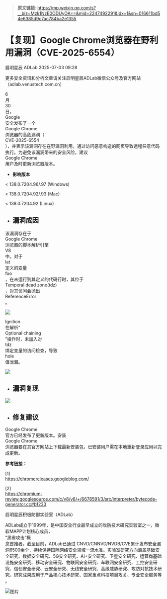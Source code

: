 > **原文链接**: https://mp.weixin.qq.com/s?__biz=Mzk1NzE0ODUyOA==&mid=2247492291&idx=1&sn=016611bd54e6385d9c7ac784ba2e1355

#  【复现】Google Chrome浏览器在野利用漏洞（CVE-2025-6554）  
启明星辰  ADLab   2025-07-03 09:28  
  
更多安全资讯和分析文章请关注启明星辰ADLab微信公众号及官方网站（adlab.venustech.com.cn）  
  
  
  
6  
月  
30  
日，  
Google   
安全发布了一个  
Google Chrome  
浏览器的高危漏洞（  
CVE-2025-6554  
），并表示该漏洞存在在野漏洞利用，通过访问恶意构造的网页导致远程任意代码执行。为避免该漏洞带来的安全风险，建议  
Google Chrome  
用户及时更新浏览器版本。  
- **影响版本**  
  
< 138.0.7204.96/.97 (Windows)  
  
< 138.0.7204.92/.93 (Mac)  
  
< 138.0.7204.92 (Linux)  
- ## 漏洞成因  
  
该漏洞存在于  
Google Chrome  
浏览器的脚本解析引擎  
V8  
中。对于  
let  
定义的变量  
foo  
，在未运行到其定义的代码行时，其位于  
Temperal dead zone(tdz)  
，对其访问会抛出  
ReferenceError  
。  
  
![](https://mmbiz.qpic.cn/mmbiz_png/VuRGkncX57OdUH1J8tLYqiaLT5iaem0aCaPySxibsgY6Odf9fRgROKPwh1IoE2YBALI1KLFdfHeuZor42pjeyqssw/640?wx_fmt=png&from=appmsg "")  
  
Ignition  
在解析“  
Optional chaining  
”操作时，未加入对  
tdz  
绑定变量的访问检查，导致  
hole  
值泄漏。  
  
![](https://mmbiz.qpic.cn/mmbiz_png/VuRGkncX57OdUH1J8tLYqiaLT5iaem0aCarK3NDtsBfb6bqJs5FFtN03Y7tp3yhE78iadQsSeKWuyhlQ4ickumAuiaQ/640?wx_fmt=png&from=appmsg "")  
- ## 漏洞复现  
  
![](https://mmbiz.qpic.cn/mmbiz_png/VuRGkncX57OdUH1J8tLYqiaLT5iaem0aCaGIk08OiazP6iaLsMyviadDpWFykotTrZibLpyrTibcLkhKwVY0XwdTmZZAQ/640?wx_fmt=png&from=appmsg "")  
- ## 修复建议  
  
Google Chrome  
官方已经发布了更新版本。安装  
Google Chrome  
浏览器要在其官方网站上下载最新安装包，已安装用户需在本地重新登录应用以完成更新。  
  
  
  
**参考链接：**  
  
[1]  
https://chromereleases.googleblog.com/  
  
[2]  
https://chromium-review.googlesource.com/c/v8/v8/+/6678591/3/src/interpreter/bytecode-generator.cc#b1233  
  
  
  
  
  
启明星辰积极防御实验室（ADLab）  
  
  
  
  
ADLab成立于1999年，是中国安全行业最早成立的攻防技术研究实验室之一，微软MAPP计划核心成员，  
“黑雀攻击”概  
念首推者。截至目前，ADLab已通过 CNVD/CNNVD/NVDB/CVE累计发布安全漏洞6500余个，持续保持国际网络安全领域一流水准。实验室研究方向涵盖基础安全研究、数据安全研究、5G安全研究、AI+安全研究、卫星安全研究、运营商基础设施安全研究、移动安全研究、物联网安全研究、车联网安全研究、工控安全研究、信创安全研究、云安全研究、无线安全研究、高级威胁研究、攻防对抗技术研究。研究成果应用于产品核心技术研究、国家重点科技项目攻关、专业安全服务等  
。  
  
  
  
![图片](https://mmbiz.qpic.cn/mmbiz_png/VuRGkncX57ONOtW3DSPMEXiaLPqrs8a20KxsFg78IaJzyEf51AIjLGNkDG5tsCH76Qo7PoVz74JGQqKJbCh5PdQ/640?wx_fmt=other&from=appmsg&wxfrom=5&wx_lazy=1&wx_co=1&tp=webp "")  
  
